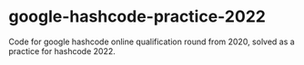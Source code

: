 # google-hashcode-practice-2022
Code for google hashcode online qualification round from 2020, solved as a practice for hashcode 2022.
